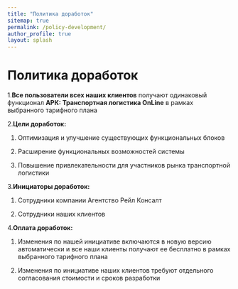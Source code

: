 ```yaml
---
title: "Политика доработок"
sitemap: true
permalink: /policy-development/
author_profile: true
layout: splash
---
```

# Политика доработок

1.**Все пользователи всех наших клиентов** получают одинаковый функционал **АРК: Транспортная логистика OnLine** в рамках выбранного тарифного плана

2.**Цели доработок:**

  1. Оптимизация и улучшение существующих функциональных блоков

  2. Расширение функциональных возможностей системы

  3. Повышение привлекательности для участников рынка транспортной логистики

3.**Инициаторы доработок:**

  1. Сотрудники компании Агентство Рейл Консалт

  2. Сотрудники наших клиентов

4.**Оплата доработок:**

  1. Изменения по нашей инициативе включаются в новую версию автоматически и все наши клиенты получают ее бесплатно в рамках выбранного тарифного плана

  2. Изменения по инициативе наших клиентов требуют отдельного согласования стоимости и сроков разработки
